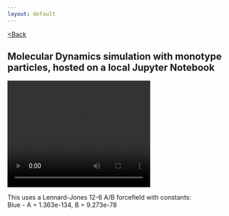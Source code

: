 ```yaml
---
layout: default
---
```


[<Back](./index.html)

## Molecular Dynamics simulation with monotype particles, hosted on a local Jupyter Notebook

<video src="./assets/vids/normal_local_md.mov" width="320" height="240" controls loop autoplay></video>

This uses a Lennard-Jones 12-6 A/B forcefield with constants: <br>
Blue   - A = 1.363e-134, B = 9.273e-78 <br>
